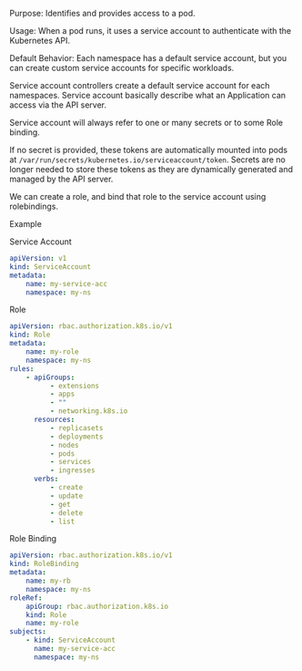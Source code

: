 Purpose: Identifies and provides access to a pod.

Usage: When a pod runs, it uses a service account to authenticate with the Kubernetes API.

Default Behavior: Each namespace has a default service account, but you can create custom service accounts for specific workloads.

Service account controllers create a default service account for each namespaces.
Service account basically describe what an Application can access via the API server.

Service account will always refer to one or many secrets or to some Role binding.

If no secret is provided, these tokens are automatically mounted into pods at `/var/run/secrets/kubernetes.io/serviceaccount/token`.
Secrets are no longer needed to store these tokens as they are dynamically generated and managed by the API server.

We can create a role, and bind that role to the service account using rolebindings.

Example

Service Account

```yaml
apiVersion: v1
kind: ServiceAccount
metadata:
    name: my-service-acc
    namespace: my-ns
```

Role

```yaml
apiVersion: rbac.authorization.k8s.io/v1
kind: Role
metadata:
    name: my-role
    namespace: my-ns
rules:
    - apiGroups:
          - extensions
          - apps
          - ""
          - networking.k8s.io
      resources:
          - replicasets
          - deployments
          - nodes
          - pods
          - services
          - ingresses
      verbs:
          - create
          - update
          - get
          - delete
          - list
```

Role Binding

```yaml
apiVersion: rbac.authorization.k8s.io/v1
kind: RoleBinding
metadata:
    name: my-rb
    namespace: my-ns
roleRef:
    apiGroup: rbac.authorization.k8s.io
    kind: Role
    name: my-role
subjects:
    - kind: ServiceAccount
      name: my-service-acc
      namespace: my-ns
```
